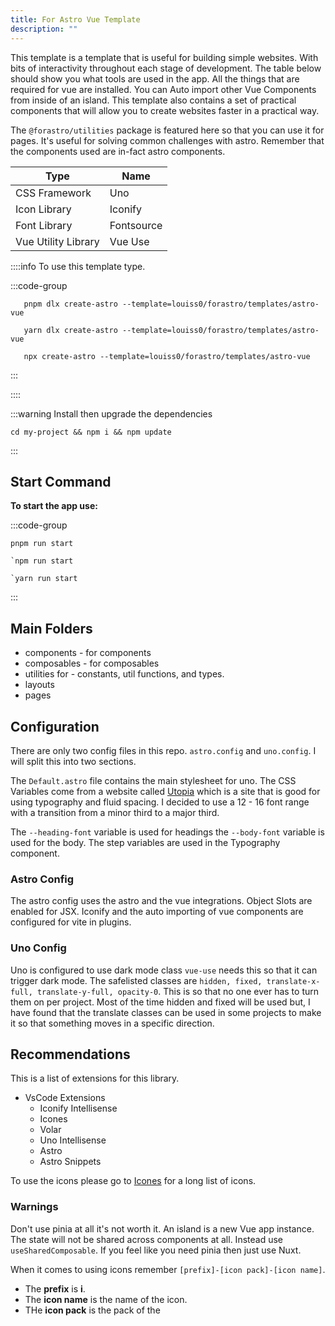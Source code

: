 ```yaml
---
title: For Astro Vue Template
description: ""
---
```


This template is a template that is useful for building simple websites.
With bits of interactivity throughout each stage of development.
The table below should show you what tools are used in the app. All the things that are required for vue are installed.
You can Auto import other Vue Components from inside of an island.
This template also contains a set of practical components that will allow you to create websites faster in a practical way.

The `@forastro/utilities` package is featured here so that you can use it for pages.
It's useful for solving common challenges with astro. Remember that the components used are in-fact astro components.

| Type                | Name       |
| ------------------- | ---------- |
| CSS Framework       | Uno        |
| Icon Library        | Iconify    |
| Font Library        | Fontsource |
| Vue Utility Library | Vue Use    |

::::info To use this template type.

:::code-group

```[pnpm] shell
   pnpm dlx create-astro --template=louiss0/forastro/templates/astro-vue
```

```[yarn] shell
   yarn dlx create-astro --template=louiss0/forastro/templates/astro-vue
```

```[npm] shell
   npx create-astro --template=louiss0/forastro/templates/astro-vue
```

:::

::::

:::warning Install then upgrade the dependencies

```shell
cd my-project && npm i && npm update
```

:::

## Start Command

**To start the app use:**

:::code-group

```[pnpm] shell
pnpm run start
```

```[npm] shell
`npm run start
```

```[yarn] shell
`yarn run start
```

:::

## Main Folders

- components - for components
- composables - for composables
- utilities for - constants, util functions, and types.
- layouts
- pages

## Configuration

There are only two config files in this repo. `astro.config` and `uno.config`. I will split this into two sections.

The `Default.astro` file contains the main stylesheet for uno. The CSS Variables come from a website called [Utopia](https://utopia.fyi/) which is a site that is good for using typography and fluid spacing. I decided to use a 12 - 16 font range with a transition from a minor third to a major third.

The `--heading-font` variable is used for headings the `--body-font` variable is used for the body. The step variables are used in the Typography component.

### Astro Config

The astro config uses the astro and the vue integrations. Object Slots are enabled for JSX. Iconify and the auto importing of vue components are configured for vite in plugins.

### Uno Config

Uno is configured to use dark mode class `vue-use` needs this so that it can trigger dark mode. The safelisted classes are `hidden, fixed, translate-x-full, translate-y-full, opacity-0`. This is so that no one ever has to turn them on per project. Most of the time hidden and fixed will be used but, I have found that the translate classes can be used in some projects to make it so that something moves in a specific direction.

## Recommendations

This is a list of extensions for this library.

- VsCode Extensions
  - Iconify Intellisense
  - Icones
  - Volar
  - Uno Intellisense
  - Astro
  - Astro Snippets

To use the icons please go to [Icones](https://icones.netlify.app/) for a long list of icons.

### Warnings

Don't use pinia at all it's not worth it. An island is a new Vue app instance. The state will not be shared across components at all. Instead use `useSharedComposable`. If you feel like you need pinia then just use Nuxt.

When it comes to using icons remember `[prefix]-[icon pack]-[icon name]`.

- The **prefix** is **i**.
- The **icon name** is the name of the icon.
- THe **icon pack** is the pack of the
